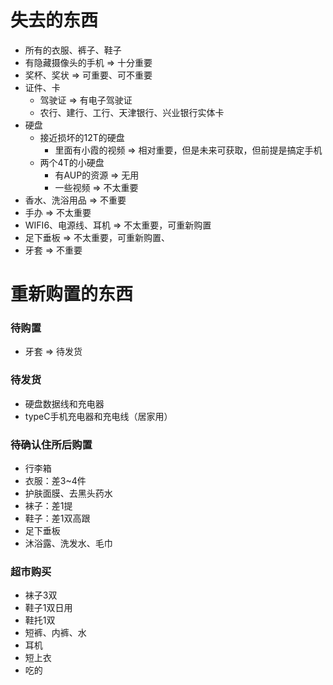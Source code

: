 # 失去的东西
- 所有的衣服、裤子、鞋子
- 有隐藏摄像头的手机 => 十分重要
- 奖杯、奖状 => 可重要、可不重要
- 证件、卡
  - 驾驶证 => 有电子驾驶证
  - 农行、建行、工行、天津银行、兴业银行实体卡
- 硬盘
  - 接近损坏的12T的硬盘
    - 里面有小霞的视频 => 相对重要，但是未来可获取，但前提是搞定手机
  - 两个4T的小硬盘
    - 有AUP的资源 => 无用
    - 一些视频 => 不太重要
- 香水、洗浴用品 => 不重要
- 手办 => 不太重要
- WIFI6、电源线、耳机 => 不太重要，可重新购置
- 足下垂板 => 不太重要，可重新购置、
- 牙套 => 不重要

# 重新购置的东西
### 待购置
- 牙套 => 待发货

### 待发货
- 硬盘数据线和充电器
- typeC手机充电器和充电线（居家用）

### 待确认住所后购置
- 行李箱
- 衣服：差3~4件
- 护肤面膜、去黑头药水
- 袜子：差1提
- 鞋子：差1双高跟
- 足下垂板
- 沐浴露、洗发水、毛巾

### 超市购买
- 袜子3双
- 鞋子1双日用
- 鞋托1双
- 短裤、内裤、水
- 耳机
- 短上衣
- 吃的
